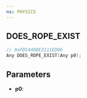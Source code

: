 ```yaml
---
ns: PHYSICS
---
```

## DOES_ROPE_EXIST

```c
// 0xFD5448BE3111ED96
Any DOES_ROPE_EXIST(Any p0);
```

## Parameters
* **p0**:
